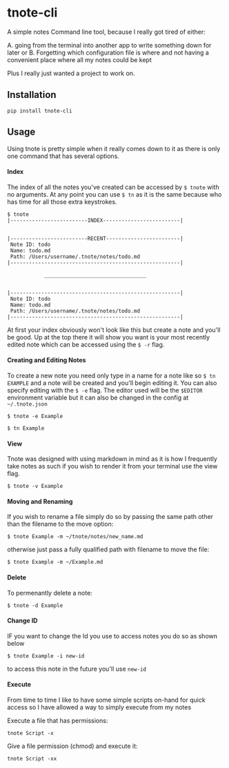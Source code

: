 # tnote-cli
A simple notes Command line tool, because I really got tired of either:

A. going from the terminal into another app to write something down for later
or 
B. Forgetting which configuration file is where and not having a convenient place where all my notes could be kept

Plus I really just wanted a project to work on.

## Installation 

```
pip install tnote-cli
```


## Usage 

Using tnote is pretty simple when it really comes down to it as there is only one command that has several options. 


#### Index

The index of all the notes you've created can be accessed by `$ tnote` with no arguments.
At any point you can use `$ tn` as it is the same because who has time for all those extra keystrokes.

```
$ tnote 
|-------------------------INDEX-------------------------|


|-------------------------RECENT------------------------|
 Note ID: todo
 Name: todo.md
 Path: /Users/username/.tnote/notes/todo.md
|-------------------------------------------------------|
    
            _________________________________
            

|-------------------------------------------------------|
 Note ID: todo
 Name: todo.md
 Path: /Users/username/.tnote/notes/todo.md
|-------------------------------------------------------|

```
At first your index obviously won't look like this but create a note and you'll be good.
Up at the top there it will show you want is your most recently edited note which can be accessed 
using the `$ -r` flag.

#### Creating and Editing Notes

To create a new note you need only type in a name for a note like so `$ tn EXAMPLE` and a note will be created and 
you'll begin editing it. You can also specify editing with the `$ -e` flag. The editor used will be the `$EDITOR` 
environment variable but it can also be changed in the config at `~/.tnote.json`

```
$ tnote -e Example
```

```
$ tn Example
```

#### View

Tnote was designed with using markdown in mind as it is how I frequently take notes as 
such if you wish to render it from your terminal use the view flag.
```
$ tnote -v Example
```

#### Moving and Renaming
If you wish to rename a file simply do so by passing the same path other than the filename to the move option:
```
$ tnote Example -m ~/tnote/notes/new_name.md 
```
otherwise just pass a fully qualified path with filename to move the file:
```
$ tnote Example -m ~/Example.md
```


#### Delete
To permenantly delete a note:
```
$ tnote -d Example
```


#### Change ID
IF you want to change the Id you use to access notes you do so as shown below 
``` 
$ tnote Example -i new-id
```
to access this note in the future you'll use `new-id`

#### Execute 

From time to time I like to have some simple scripts on-hand for quick access 
so I have allowed a way to simply execute from my notes 

Execute a file that has permissions:
```
tnote Script -x
```

Give a file permission (chmod) and execute it:
```
tnote Script -xx
```



